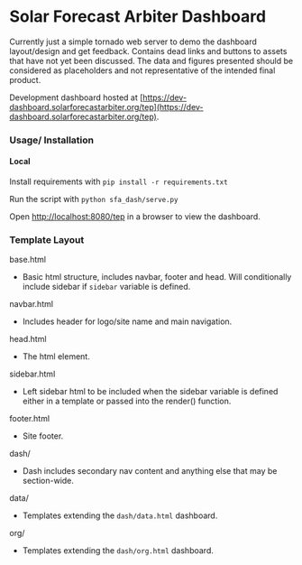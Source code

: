 # Solar Forecast Arbiter Dashboard
Currently just a simple tornado web server to demo the dashboard layout/design and get feedback. Contains dead links and buttons to assets that have not yet been discussed. The data and figures presented should be considered as placeholders and not representative of the intended final product.

Development dashboard hosted at [https://dev-dashboard.solarforecastarbiter.org/tep](https://dev-dashboard.solarforecastarbiter.org/tep).

### Usage/ Installation

#### Local
Install requirements with `pip install -r requirements.txt`

Run the script with `python sfa_dash/serve.py`

Open [http://localhost:8080/tep](http://localhost:8080/tep) in a browser to view the dashboard.


### Template Layout

base.html

 - Basic html structure, includes navbar, footer and head. Will conditionally include sidebar if `sidebar` variable is defined.

navbar.html
	
 - Includes header for logo/site name and main navigation.

head.html

 - The <head> html element.

sidebar.html

 - Left sidebar html to be included when the sidebar variable is defined either in a template or passed into the render() function.

footer.html

 - Site footer.

dash/

 - Dash includes secondary nav content and anything else that may be section-wide. 

data/  

 - Templates extending the `dash/data.html` dashboard.

org/

 - Templates extending the `dash/org.html` dashboard.

